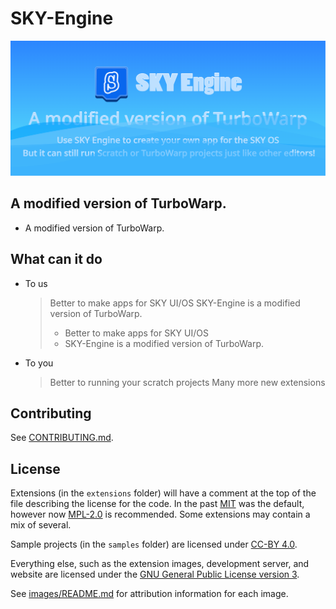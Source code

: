 # SKY-Engine

![Tux, SKY Engine Title](/SKYEngineTitle.png)

## **A modified version of TurboWarp.**

*   A modified version of TurboWarp.

## What can it do
*    To us
     > Better to make apps for SKY UI/OS
     > SKY-Engine is a modified version of TurboWarp.
     > - Better to make apps for SKY UI/OS
     > - SKY-Engine is a modified version of TurboWarp.


*    To you
     > Better to running your scratch projects
     > Many more new extensions

## Contributing

See [CONTRIBUTING.md](CONTRIBUTING.md).

## License

Extensions (in the `extensions` folder) will have a comment at the top of the file describing the license for the code. In the past [MIT](./licenses/MIT.txt) was the default, however now [MPL-2.0](./licenses/MPL-2.0.txt) is recommended. Some extensions may contain a mix of several.

Sample projects (in the `samples` folder) are licensed under [CC-BY 4.0](./licenses/CC-BY-4.0.txt).

Everything else, such as the extension images, development server, and website are licensed under the [GNU General Public License version 3](licenses/GPL-3.0.txt).

See [images/README.md](images/README.md) for attribution information for each image.
